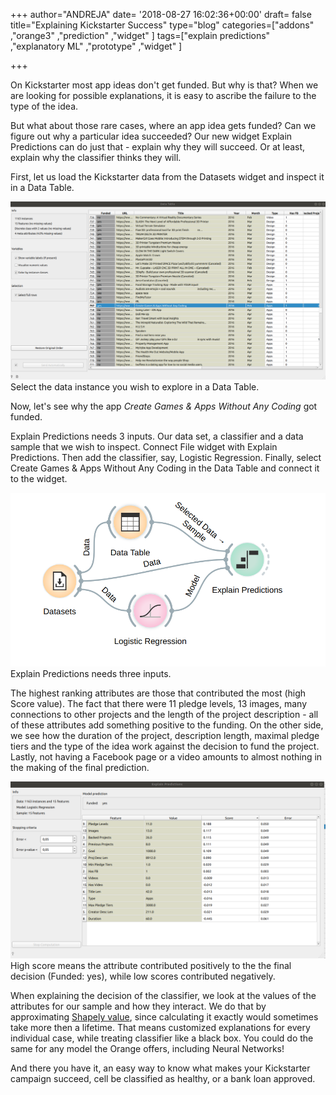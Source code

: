 +++
author="ANDREJA"
date= '2018-08-27 16:02:36+00:00'
draft= false
title="Explaining Kickstarter Success"
type="blog"
categories=["addons" ,"orange3" ,"prediction" ,"widget" ]
tags=["explain predictions" ,"explanatory ML" ,"prototype" ,"widget" ]

+++

On Kickstarter most app ideas don't get funded. But why is that? When we are looking for possible explanations, it is easy to ascribe the failure to the type of the idea.

But what about those rare cases, where an app idea gets funded? Can we figure out why a particular idea succeeded? Our new widget Explain Predictions can do just that - explain why they will succeed. Or at least, explain why the classifier thinks they will.

First, let us load the Kickstarter data from the Datasets widget and inspect it in a Data Table.

![](/images/2018/08/expl_table.png)
Select the data instance you wish to explore in a Data Table.

Now, let's see why the app _Create Games & Apps Without Any Coding_ got funded.

Explain Predictions needs 3 inputs. Our data set, a classifier and a data sample that we wish to inspect. Connect File widget with Explain Predictions. Then add the classifier, say, Logistic Regression. Finally, select Create Games & Apps Without Any Coding in the Data Table and connect it to the widget.

![](/images/2018/08/expl_wf.png)
Explain Predictions needs three inputs.

The highest ranking attributes are those that contributed the most (high Score value). The fact that there were 11 pledge levels, 13 images, many connections to other projects and the length of the project description - all of these attributes add something positive to the funding. On the other side, we see how the duration of the project, description length, maximal pledge tiers and the type of the idea work against the decision to fund the project. Lastly, not having a Facebook page or a video amounts to almost nothing in the making of the final prediction.

![](/images/2018/08/expl_res.png)
High score means the attribute contributed positively to the the final decision (Funded: yes), while low scores contributed negatively.

When explaining the decision of the classifier, we look at the values of the attributes for our sample and how they interact. We do that by approximating [Shapely value](https://en.wikipedia.org/wiki/Shapley_value), since calculating it exactly would sometimes take more then a lifetime. That means customized explanations for every individual case, while treating classifier like a black box. You could do the same for any model the Orange offers, including Neural Networks!

And there you have it, an easy way to know what makes your Kickstarter campaign succeed, cell be classified as healthy, or a bank loan approved.
